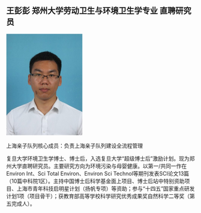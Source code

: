 ## **王彭彭 郑州大学劳动卫生与环境卫生学专业 直聘研究员**

<img src="image/6.jpg" style="zoom:50%;" />

上海亲子队列核心成员：负责上海亲子队列建设全流程管理

复旦大学环境卫生学博士、博士后，入选复旦大学“超级博士后”激励计划。现为郑州大学直聘研究员。主要研究方向为环境污染与母婴健康。以第一/共同一作在Environ Int、Sci Total Environ、Environ Sci Technol等期刊发表SCI论文13篇（10篇中科院1区）。主持中国博士后科学基金面上项目、博士后站中特别资助项目、上海市青年科技启明星计划（扬帆专项）等资助；参与“十四五”国家重点研发计划1项（项目骨干）；获教育部高等学校科学研究优秀成果奖自然科学二等奖（第五完成人）。 